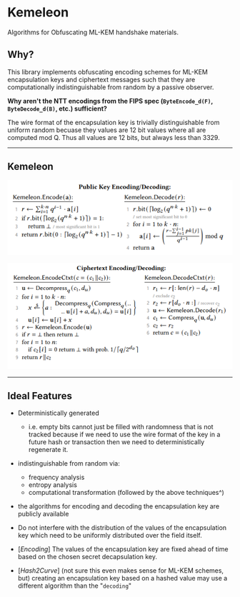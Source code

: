 # Kemeleon
Algorithms for Obfuscating ML-KEM handshake materials.

## Why?

This library implements obfuscating encoding schemes for ML-KEM encapsulation
keys and ciphertext messages such that they are computationally indistinguishable
from random by a passive observer.

**Why aren't the NTT encodings from the FIPS spec (`ByteEncode_d(F)`, `ByteDecode_d(B)`, etc.) sufficient?**

The wire format of the encapsulation key is trivially distinguishable from uniform
random becuase they values are 12 bit values where all are computed mod Q. Thus
all values are 12 bits, but always less than 3329.

---

## Kemeleon

![Encapsulation Key Encoding Scheme](doc/kemeleon_ek_scheme_gunther_etal.png "Encapsulation Key Encoding")

![Ciphertext Encoding Scheme](doc/kemeleon_ct_scheme_gunther_etal.png "Ciphertext Encoding")


---

## Ideal Features

- Deterministically generated
  - i.e. empty bits cannot just be filled with randomness that is not tracked
  because if we need to use the wire format of the key in a future hash or
  transaction then we need to deterministically regenerate it.

- indistinguishable from random via:
  - frequency analysis
  - entropy analysis
  - computational transformation (followed by the above techniques^)

- the algorithms for encoding and decoding the encapsulation key are publicly available

- Do not interfere with the distribution of the values of the encapsulation key
which need to be uniformly distributed over the field itself.

- [_Encoding_] The values of the encapsulation key are fixed ahead of time based on the chosen
secret decapsulation key.

- [_Hash2Curve_] \(not sure this even makes sense for ML-KEM schemes, but) creating an encapsulation
key based on a hashed value may use a different algorithm than the "`decoding`"


